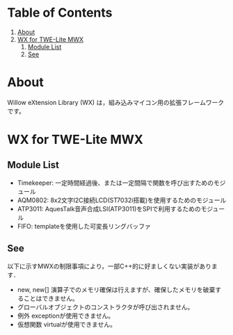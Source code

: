 
# Table of Contents

1.  [About](#org8a11d24)
2.  [WX for TWE-Lite MWX](#orgf88b14f)
    1.  [Module List](#org793a169)
    2.  [See](#org454a7f3)


<a id="org8a11d24"></a>

# About

Willow eXtension Library (WX) は，組み込みマイコン用の拡張フレームワークです。


<a id="orgf88b14f"></a>

# WX for TWE-Lite MWX


<a id="org793a169"></a>

## Module List

-   Timekeeper: 一定時間経過後、または一定間隔で関数を呼び出すためのモジュール
-   AQM0802: 8x2文字I2C接続LCD(ST7032i搭載)を使用するためのモジュール
-   ATP3011: AquesTalk音声合成LSI(ATP3011)をSPIで利用するためのモジュール
-   FIFO: templateを使用した可変長リングバッファ


<a id="org454a7f3"></a>

## See

以下に示すMWXの制限事項により，一部C++的に好ましくない実装があります．

-   new, new[] 演算子でのメモリ確保は行えますが、確保したメモリを破棄することはできません。
-   グローバルオブジェクトのコンストラクタが呼び出されません。
-   例外 exceptionが使用できません。
-   仮想関数 virtualが使用できません。
